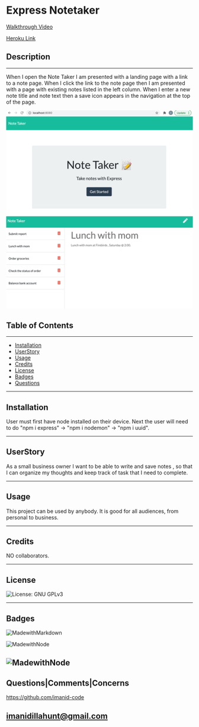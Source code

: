 

# Express Notetaker

[Walkthrough Video](https://drive.google.com/file/d/11RnHljIv0bC-5YkxRITstGY-KazG1iGQ/view)
    
[Heroku Link](https://expressnotetaker0224.herokuapp.com/)

## Description

   
---
When I open the Note Taker I am presented with a landing page with a link to a note page. When I click the link to the note page then I am presented with a page with existing notes listed in the left column. When I enter a new note title and note text then a save icon appears in the navigation at the top of the page. 
    
![page1](./public/assets/img/readme1.png)
![page2](./public/assets/img/readme2.png)

## Table of Contents 
     
---
* [Installation](#Installation)
* [UserStory](#UserStory)
* [Usage](#Usage)
* [Credits](#Credits)
* [License](#License)
* [Badges](#Badges)
* [Questions](#Questions|Comments|Concerns)
    
---
## Installation

User must first have node installed on their device. Next the user will need to do "npm i  express" -> "npm i nodemon" -> "npm i uuid".

---

## UserStory

As a small business owner I want to be able to write and save notes , so that I can organize my thoughts and keep track of task that I need to complete.

---

## Usage 

This project can be used by anybody. It is good for all audiences, from personal to business.

---


## Credits 

NO collaborators.

---



## License

![License: GNU GPLv3](https://img.shields.io/badge/License-GNU-ff69b4.svg)


---

## Badges 

![MadewithMarkdown](https://img.shields.io/badge/Express-60%25-brightgreen)

![MadewithNode](https://img.shields.io/badge/Nodemon-35%25-yellow)

![MadewithNode](https://img.shields.io/badge/UUID-5%25-blue)
---

## Questions|Comments|Concerns

https://github.com/imanid-code

imanidillahunt@gmail.com
---

